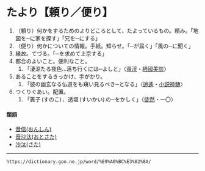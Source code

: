 # たより【頼り／便り】

1. （頼り）何かをするためのよりどころとして、たよっているもの。頼み。「地図を─に家を探す」「兄を─にする」
2. （便り）何かについての情報。手紙。知らせ。「─が屆く」「風の─に聞く」
3. 縁故。てづる。「─を求めて上京する」
4. 都合のよいこと。便利なこと。    
    1.  「淒涼たる夜色…落ち行くには─よしと」〈[竜渓](https://dictionary.goo.ne.jp/word/person/%E7%9F%A2%E9%87%8E%E7%AB%9C%E6%B8%93/#jn-222418)・[経國美談](https://dictionary.goo.ne.jp/word/%E7%B5%8C%E5%9B%BD%E7%BE%8E%E8%AB%87/#jn-66303)〉
5. あることをするきっかけ、手がかり。    
    1.  「彼の幽玄なる仏道をも窺い見るべき─となる」〈[逍遙](https://dictionary.goo.ne.jp/word/person/%E5%9D%AA%E5%86%85%E9%80%8D%E9%81%A5/#jn-148042)・[小説神髄](https://dictionary.goo.ne.jp/word/%E5%B0%8F%E8%AA%AC%E7%A5%9E%E9%AB%84/#jn-109134)〉
6. つくりぐあい。配置。    
    1.  「簀子 (すのこ) 、透垣 (すいかい) の─をかしく」〈[徒然](https://dictionary.goo.ne.jp/word/%E5%BE%92%E7%84%B6%E8%8D%89/#jn-148773)・一〇〉
        

#### 類語

-   [音信(おんしん)](https://dictionary.goo.ne.jp/word/%E9%9F%B3%E4%BF%A1_%28%E3%81%8A%E3%82%93%E3%81%97%E3%82%93%29/#jn-34434)
-   [音沙汰(おとさた)](https://dictionary.goo.ne.jp/word/%E9%9F%B3%E6%B2%99%E6%B1%B0/#jn-32025)
-   [沙汰(さた)](https://dictionary.goo.ne.jp/word/%E6%B2%99%E6%B1%B0/#jn-88138)

---
`https://dictionary.goo.ne.jp/word/%E9%A0%BC%E3%82%8A/`